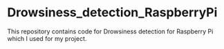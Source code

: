 # Drowsiness_detection_RaspberryPi
This repository contains code for Drowsiness detection for Raspberry Pi which I used for my project.
